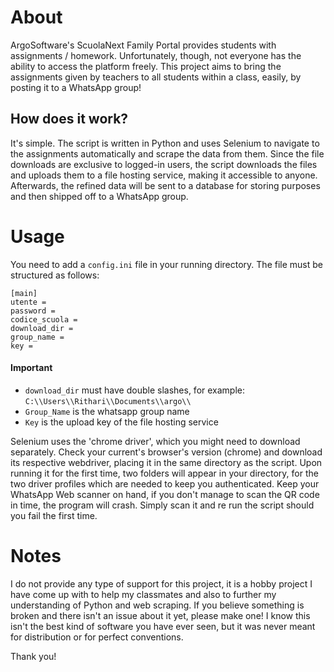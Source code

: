 # About
ArgoSoftware's ScuolaNext Family Portal provides students with assignments / homework.
Unfortunately, though, not everyone has the ability to access the platform freely. 
This project aims to bring the assignments given by teachers to all students within a class, easily, by posting it to a WhatsApp group!

## How does it work?
It's simple. The script is written in Python and uses Selenium to navigate to the assignments automatically and scrape the data from them.
Since the file downloads are exclusive to logged-in users, the script downloads the files and uploads them to a file hosting service, making it accessible to anyone. 
Afterwards, the refined data will be sent to a database for storing purposes and then shipped off to a WhatsApp group.

# Usage
You need to add a `config.ini` file in your running directory. The file must be structured as follows: 
```
[main]
utente =
password =
codice_scuola =
download_dir =
group_name =
key =
```
#### Important
* `download_dir` must have double slashes, for example: `C:\\Users\\Rithari\\Documents\\argo\\`
* `Group_Name` is the whatsapp group name
* `Key` is the upload key of the file hosting service

Selenium uses the 'chrome driver', which you might need to download separately. Check your current's browser's version (chrome) and download its respective webdriver, placing it in the same directory as the script.
Upon running it for the first time, two folders will appear in your directory, for the two driver profiles which are needed to keep you authenticated. 
Keep your WhatsApp Web scanner on hand, if you don't manage to scan the QR code in time, the program will crash. Simply scan it and re run the script should you fail the first time. 



# Notes
I do not provide any type of support for this project, it is a hobby project I have come up with to help my classmates and also to further my understanding of Python and web scraping.
If you believe something is broken and there isn't an issue about it yet, please make one! 
I know this isn't the best kind of software you have ever seen, but it was never meant for distribution or for perfect conventions.

Thank you!
